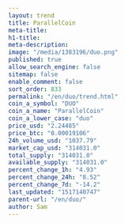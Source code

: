 ```yaml
---
layout: trend
title: ParallelCoin
meta-title: 
h1-title: 
meta-description: 
image: "/media/1383196/duo.png"
published: true
allow_search_engine: false
sitemap: false
enable_comment: false
sort_order: 833
permalink: "/en/duo/trend.html"
coin_a_symbol: "DUO"
coin_a_name: "ParallelCoin"
coin_a_lower_case: "duo"
price_usd: "2.24485"
price_btc: "0.00019106"
24h_volume_usd: "1037.79"
market_cap_usd: "314031.0"
total_supply: "314031.0"
available_supply: "314031.0"
percent_change_1h: "4.93"
percent_change_24h: "8.52"
percent_change_7d: "-14.2"
last_updated: "1517140747"
parent-url: "/en/duo/"
author: Sam
---
```


